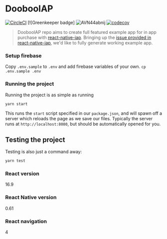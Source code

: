 # DoobooIAP

[![CircleCI](https://circleci.com/gh/hyochan/DoobooIAP.svg?style=svg)](https://circleci.com/gh/hyochan/DoobooIAP) [![Greenkeeper badge]
![AVN44abnij](https://user-images.githubusercontent.com/27461460/75094306-430fff80-55cd-11ea-816f-9ca696c938a3.gif)
[![codecov](https://codecov.io/gh/hyochan/DoobooIAP/branch/master/graph/badge.svg)](https://codecov.io/gh/hyochan/DoobooIAP)

> DoobooIAP repo aims to create full featured example app for in app purchase with [react-native-iap](https://github.com/dooboolab/react-native-iap). Bringing up the [issue provided in react-native-iap](https://github.com/dooboolab/react-native-iap/issues/855), we'd like to fully generate working example app.


### Setup firebase

Copy `.env.sample` to `.env` and add firebase variables of your own.
`cp .env.sample .env`


### Running the project

Running the project is as simple as running

```sh
yarn start
```

This runs the `start` script specified in our `package.json`, and will spawn off a server which reloads the page as we save our files.
Typically the server runs at `http://localhost:8080`, but should be automatically opened for you.

## Testing the project

Testing is also just a command away:

```sh
yarn test
```

### React version

16.9

### React Native version

0.61

### React navigation

4
